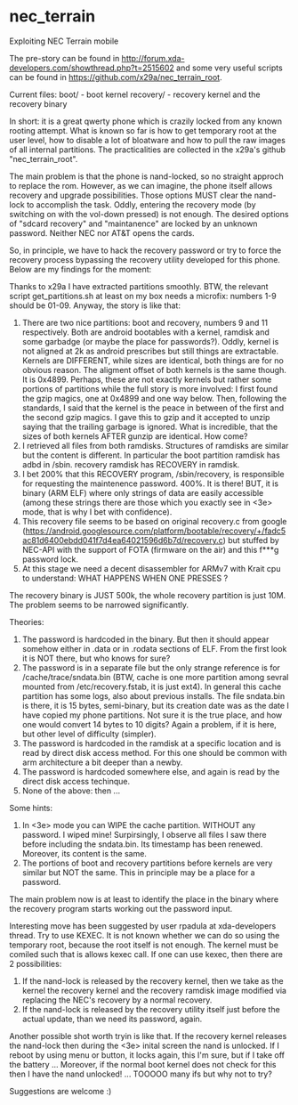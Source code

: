 # nec_terrain
Exploiting NEC Terrain mobile

The pre-story can be found in http://forum.xda-developers.com/showthread.php?t=2515602
and some very useful scripts can be found in https://github.com/x29a/nec_terrain_root.

Current files:
boot/ - boot kernel
recovery/ - recovery kernel and the recovery binary

In short: it is a great qwerty phone which is crazily locked from any known rooting attempt.
What is known so far is how to get temporary root at the user level, how to disable a lot of
bloatware and how to pull the raw images of all internal partitions. The practicalities are
collected in the x29a's github "nec_terrain_root".

The main problem is that the phone is nand-locked, so no straight approch to replace the rom.
However, as we can imagine, the phone itself allows recovery and upgrade possibilities.
Those options MUST clear the nand-lock to accomplish the task. Oddly, entering the recovery mode
(by switching on with the vol-down pressed) is not enough. The desired options of "sdcard recovery"
and "maintanence" are locked by an unknown password. Neither NEC nor AT&T opens the cards.

So, in principle, we have to hack the recovery password or try to force the recovery process bypassing the recovery utility developed for this phone. Below are my findings for the moment:

Thanks to x29a I have extracted partitions smoothly. BTW, the relevant script get_partitions.sh at least on my box needs a microfix: numbers 1-9 should be 01-09. Anyway, the story is like that:
1. There are two nice partitions: boot and recovery, numbers 9 and 11 respectively. Both are android bootables with a kernel, ramdisk and some garbadge (or maybe the place for passwords?). Oddly, kernel is not aligned at 2k as android prescribes but still things are extractable. Kernels are DIFFERENT, while sizes are identical, both things are for no obvious reason. The aligment offset of both kernels is the same though. It is 0x4899. Perhaps, these are not exactly kernels but rather some portions of partitions while the full story is more involved:
I first found the gzip magics, one at 0x4899 and one way below. Then, following the standards, I said that the kernel is the peace in between of the first and the second gzip magics. I gave this to gzip and it accepted to unzip saying that the trailing garbage is ignored.
What is incredible, that the sizes of both kernels AFTER gunzip are identical. How come?
2. I retrieved all files from both ramdisks. Structures of ramdisks are similar but the content is different. In particular the boot partition ramdisk has adbd in /sbin. recovery ramdisk has RECOVERY in ramdisk.
3. I bet 200% that this RECOVERY program, /sbin/recovery, is responsible for requesting the maintenence password. 400%. It is there! BUT, it is binary (ARM ELF) where only strings of data are easily accessible (among these strings there are those which you exactly see in <3e> mode, that is why I bet with confidence).
4. This recovery file seems to be based on original recovery.c from google (https://android.googlesource.com/platform/bootable/recovery/+/fadc5ac81d6400ebdd041f7d4ea64021596d6b7d/recovery.c) but stuffed by NEC-API with the support of FOTA (firmware on the air) and this f***g password lock.
5. At this stage we need a decent disassembler for ARMv7 with Krait cpu to understand: WHAT HAPPENS WHEN ONE PRESSES <OK>?

The recovery binary is JUST 500k, the whole recovery partition is just 10M. The problem seems to be narrowed significantly.

Theories:
1. The password is hardcoded in the binary. But then it should appear somehow either in .data or in .rodata sections of ELF. From the first look it is NOT there, but who knows for sure?
2. The password is in a separate file but the only strange reference is for /cache/trace/sndata.bin (BTW, cache is one more partition among sevral mounted from /etc/recovery.fstab, it is just ext4). In general this cache partition has some logs, also about previous installs. The file sndata.bin is there, it is 15 bytes, semi-binary, but its creation date was as the date I have copied my phone partitions. Not sure it is the true place, and how one would convert 14 bytes to 10 digits? Again a problem, if it is here, but other level of difficulty (simpler).
3. The password is hardcoded in the ramdisk at a specific location and is read by direct disk access method. For this one should be common with arm architecture a bit deeper than a newby.
4. The password is hardcoded somewhere else, and again is read by the direct disk access techinque.
5. None of the above: then ...

Some hints:
1. In <3e> mode you can WIPE the cache partition. WITHOUT any password. I wiped mine! Surpirsingly, I observe all files I saw there before including the sndata.bin. Its timestamp has been renewed. Moreover, its content is the same.
2. The portions of boot and recovery partitions before kernels are very similar but NOT the same. This in principle may be a place for a password.

The main problem now is at least to identify the place in the binary where the recovery program starts working out the password input.

Interesting move has been suggested by user rpadula at xda-developers thread. Try to use KEXEC. It is not known whether we can do so using the temporary root, because the root itself is not enough. The kernel must be comiled such that is allows kexec call.
If one can use kexec, then there are 2 possibilities:
1. If the nand-lock is released by the recovery kernel, then we take as the kernel the recovery kernel and the recovery ramdisk image modified via replacing the NEC's recovery by a normal recovery.
2. If the nand-lock is released by the recovery utility itself just before the actual update, than we need its password, again.
 
Another possible shot worth tryin is like that. If the recovery kernel releases the nand-lock then during the <3e> inital screen the nand is unlocked. If I reboot by using menu or button, it locks again, this I'm sure, but if I take off the battery ... Moreover, if the normal boot kernel does not check for this then I have the nand unlocked! ... TOOOOO many ifs but why not to try?

Suggestions are welcome :)
